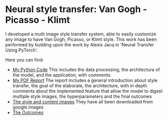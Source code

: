 # Neural style transfer: Van Gogh - Picasso - Klimt
I developed a multi image style transfer system, able to easily customize any image to have Van Gogh, Picasso, or Klimt style. This work has been performed by building upon the work by Alexis Jacq in 'Neural Transfer Using PyTorch'.

Here you can find:
- [My Python Code](https://github.com/ANDREAaNAPPI/Neural-style-transfer-Van-Gogh---Picasso---Klimt/blob/main/Style_transfer_VG_PI_KL.ipynb)
  This includes the data processing, the architectura of the model, and the application, with comments.
- [My PDF Report](https://github.com/ANDREAaNAPPI/Neural-style-transfer-Van-Gogh---Picasso---Klimt/blob/main/Neural%20style%20transfer%20VG_PI_KL%20report.pdf)
  The report includes a general introduction about style transfer, the goal of the elaborate, the architecture, with in depth comments about the implemented feature that allow the model to digest multiple style 
  images, the hyperparameters and the final outcomes
- [The style and content images](https://github.com/ANDREAaNAPPI/Neural-style-transfer-Van-Gogh---Picasso---Klimt/tree/main/Style_images)
  They have all been downloaded from google images
- [The Outcomes](https://github.com/ANDREAaNAPPI/Neural-style-transfer-Van-Gogh---Picasso---Klimt/tree/main/Output%20images)

